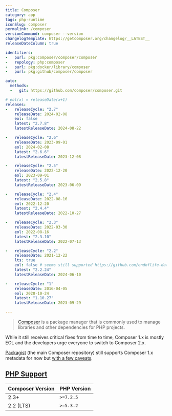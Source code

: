 ```yaml
---
title: Composer
category: app
tags: php-runtime
iconSlug: composer
permalink: /composer
versionCommand: composer --version
changelogTemplate: https://getcomposer.org/changelog/__LATEST__
releaseDateColumn: true

identifiers:
-   purl: pkg:composer/composer/composer
-   repology: php:composer
-   purl: pkg:docker/library/composer
-   purl: pkg:github/composer/composer

auto:
  methods:
  -   git: https://github.com/composer/composer.git

# eol(x) = releaseDate(x+1)
releases:
-   releaseCycle: "2.7"
    releaseDate: 2024-02-08
    eol: false
    latest: "2.7.8"
    latestReleaseDate: 2024-08-22

-   releaseCycle: "2.6"
    releaseDate: 2023-09-01
    eol: 2024-02-08
    latest: "2.6.6"
    latestReleaseDate: 2023-12-08

-   releaseCycle: "2.5"
    releaseDate: 2022-12-20
    eol: 2023-09-01
    latest: "2.5.8"
    latestReleaseDate: 2023-06-09

-   releaseCycle: "2.4"
    releaseDate: 2022-08-16
    eol: 2022-12-20
    latest: "2.4.4"
    latestReleaseDate: 2022-10-27

-   releaseCycle: "2.3"
    releaseDate: 2022-03-30
    eol: 2022-08-16
    latest: "2.3.10"
    latestReleaseDate: 2022-07-13

-   releaseCycle: "2.2"
    releaseDate: 2021-12-22
    lts: true
    eol: false # seems still supported https://github.com/endoflife-date/endoflife.date/issues/5119
    latest: "2.2.24"
    latestReleaseDate: 2024-06-10

-   releaseCycle: "1"
    releaseDate: 2016-04-05
    eol: 2020-10-24
    latest: "1.10.27"
    latestReleaseDate: 2023-09-29

---
```


> [Composer](https://getcomposer.org/) is a package manager that is commonly used to manage
> libraries and other dependencies for PHP projects.

While it still receives critical fixes from time to time, Composer 1.x is mostly EOL and the
developers urge everyone to switch to Composer 2.x.

[Packagist](https://packagist.org/) (the main Composer repository) still supports Composer 1.x
metadata for now but [with a few caveats](https://blog.packagist.com/deprecating-composer-1-support/).

## [PHP Support](https://blog.packagist.com/composer-2-2/)

Composer Version|PHP Version
----------------|-----------
2.3+            | `>=7.2.5`
2.2 (LTS)       | `>=5.3.2`

